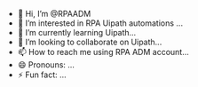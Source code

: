 - 👋 Hi, I’m @RPAADM
- 👀 I’m interested in RPA Uipath automations ...
- 🌱 I’m currently learning Uipath...
- 💞️ I’m looking to collaborate on Uipath...
- 📫 How to reach me using RPA ADM account...
- 😄 Pronouns: ...
- ⚡ Fun fact: ...

<!---
RPAADM/RPAADM is a ✨ special ✨ repository because its `README.md` (this file) appears on your GitHub profile.
You can click the Preview link to take a look at your changes.
--->
